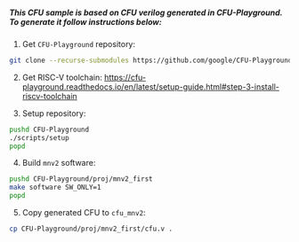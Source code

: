 ##### This CFU sample is based on CFU verilog generated in CFU-Playground. To generate it follow instructions below:

1. Get `CFU-Playground` repository:
```bash
git clone --recurse-submodules https://github.com/google/CFU-Playground.git
```

2. Get RISC-V toolchain: https://cfu-playground.readthedocs.io/en/latest/setup-guide.html#step-3-install-riscv-toolchain

3. Setup repository:
```bash
pushd CFU-Playground
./scripts/setup
popd
```
4. Build `mnv2` software:
```bash
pushd CFU-Playground/proj/mnv2_first
make software SW_ONLY=1
popd
```

5. Copy generated CFU to `cfu_mnv2`:
```bash
cp CFU-Playground/proj/mnv2_first/cfu.v .
```
